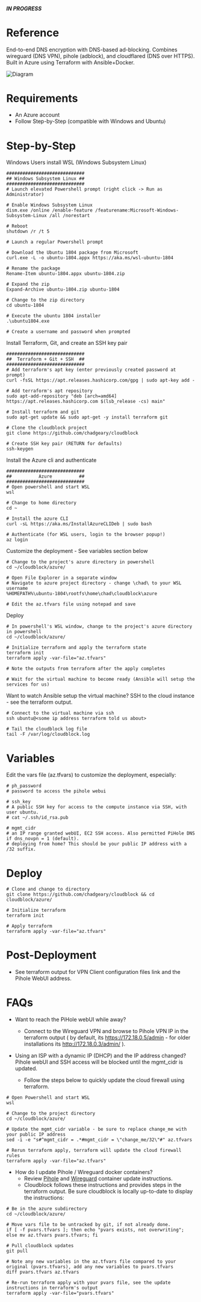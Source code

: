 ##### IN PROGRESS #####

# Reference
End-to-end DNS encryption with DNS-based ad-blocking. Combines wireguard (DNS VPN), pihole (adblock), and cloudflared (DNS over HTTPS). Built in Azure using Terraform with Ansible+Docker.

![Diagram](../diagram.png)

# Requirements
- An Azure account
- Follow Step-by-Step (compatible with Windows and Ubuntu)

# Step-by-Step 
Windows Users install WSL (Windows Subsystem Linux)
```
#############################
## Windows Subsystem Linux ##
#############################
# Launch elevated Powershell prompt (right click -> Run as Administrator)
 
# Enable Windows Subsystem Linux
dism.exe /online /enable-feature /featurename:Microsoft-Windows-Subsystem-Linux /all /norestart
 
# Reboot
shutdown /r /t 5
 
# Launch a regular Powershell prompt
 
# Download the Ubuntu 1804 package from Microsoft
curl.exe -L -o ubuntu-1804.appx https://aka.ms/wsl-ubuntu-1804
 
# Rename the package
Rename-Item ubuntu-1804.appx ubuntu-1804.zip
 
# Expand the zip
Expand-Archive ubuntu-1804.zip ubuntu-1804
 
# Change to the zip directory
cd ubuntu-1804
 
# Execute the ubuntu 1804 installer
.\ubuntu1804.exe
 
# Create a username and password when prompted
```

Install Terraform, Git, and create an SSH key pair
```
#############################
##  Terraform + Git + SSH  ##
#############################
# Add terraform's apt key (enter previously created password at prompt)
curl -fsSL https://apt.releases.hashicorp.com/gpg | sudo apt-key add -
 
# Add terraform's apt repository
sudo apt-add-repository "deb [arch=amd64] https://apt.releases.hashicorp.com $(lsb_release -cs) main"
 
# Install terraform and git
sudo apt-get update && sudo apt-get -y install terraform git
 
# Clone the cloudblock project
git clone https://github.com/chadgeary/cloudblock

# Create SSH key pair (RETURN for defaults)
ssh-keygen
```

Install the Azure cli and authenticate
```
#############################
##          Azure          ##
#############################
# Open powershell and start WSL
wsl

# Change to home directory
cd ~

# Install the azure CLI
curl -sL https://aka.ms/InstallAzureCLIDeb | sudo bash

# Authenticate (for WSL users, login to the browser popup!)
az login
```

Customize the deployment - See variables section below
```
# Change to the project's azure directory in powershell
cd ~/cloudblock/azure/

# Open File Explorer in a separate window
# Navigate to azure project directory - change \chad\ to your WSL username
%HOMEPATH%\ubuntu-1804\rootfs\home\chad\cloudblock\azure

# Edit the az.tfvars file using notepad and save
```

Deploy
```
# In powershell's WSL window, change to the project's azure directory in powershell
cd ~/cloudblock/azure/

# Initialize terraform and apply the terraform state
terraform init
terraform apply -var-file="az.tfvars"

# Note the outputs from terraform after the apply completes

# Wait for the virtual machine to become ready (Ansible will setup the services for us)

```

Want to watch Ansible setup the virtual machine? SSH to the cloud instance - see the terraform output.
```
# Connect to the virtual machine via ssh
ssh ubuntu@<some ip address terraform told us about>

# Tail the cloudblock log file
tail -F /var/log/cloudblock.log
```

# Variables
Edit the vars file (az.tfvars) to customize the deployment, especially:

```
# ph_password
# password to access the pihole webui

# ssh_key
# A public SSH key for access to the compute instance via SSH, with user ubuntu.
# cat ~/.ssh/id_rsa.pub

# mgmt_cidr
# an IP range granted webUI, EC2 SSH access. Also permitted PiHole DNS if dns_novpn = 1 (default).
# deploying from home? This should be your public IP address with a /32 suffix. 
```

# Deploy
```
# Clone and change to directory
git clone https://github.com/chadgeary/cloudblock && cd cloudblock/azure/

# Initialize terraform
terraform init

# Apply terraform
terraform apply -var-file="az.tfvars"
```

# Post-Deployment
- See terraform output for VPN Client configuration files link and the Pihole WebUI address.

# FAQs
- Want to reach the PiHole webUI while away?
  - Connect to the Wireguard VPN and browse to Pihole VPN IP in the terraform output ( by default, its https://172.18.0.5/admin - for older installations its http://172.18.0.3/admin/ ).

- Using an ISP with a dynamic IP (DHCP) and the IP address changed? Pihole webUI and SSH access will be blocked until the mgmt_cidr is updated.
  - Follow the steps below to quickly update the cloud firewall using terraform.

```
# Open Powershell and start WSL
wsl

# Change to the project directory
cd ~/cloudblock/azure/

# Update the mgmt_cidr variable - be sure to replace change_me with your public IP address
sed -i -e "s#^mgmt_cidr = .*#mgmt_cidr = \"change_me/32\"#" az.tfvars

# Rerun terraform apply, terraform will update the cloud firewall rules
terraform apply -var-file="az.tfvars"
```

- How do I update Pihole / Wireguard docker containers?
  - Review [Pihole](https://github.com/pi-hole/docker-pi-hole#upgrading-persistence-and-customizations) and [Wireguard](https://github.com/linuxserver/docker-wireguard) container update instructions.
  - Cloudblock follows these instructions and provides steps in the terraform output. Be sure cloudblock is locally up-to-date to display the instructions:
```
# Be in the azure subdirectory
cd ~/cloudblock/azure/

# Move vars file to be untracked by git, if not already done. 
if [ -f pvars.tfvars ]; then echo "pvars exists, not overwriting"; else mv az.tfvars pvars.tfvars; fi

# Pull cloudblock updates
git pull

# Note any new variables in the az.tfvars file compared to your original (pvars.tfvars), add any new variables to pvars.tfvars
diff pvars.tfvars az.tfvars

# Re-run terraform apply with your pvars file, see the update instructions in terraform's output
terraform apply -var-file="pvars.tfvars"
```
